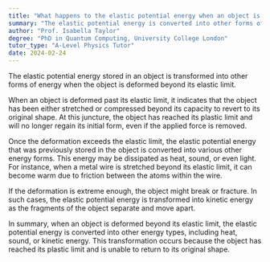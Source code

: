 ```yaml
---
title: "What happens to the elastic potential energy when an object is deformed beyond its elastic limit?"
summary: "The elastic potential energy is converted into other forms of energy when an object is deformed beyond its elastic limit."
author: "Prof. Isabella Taylor"
degree: "PhD in Quantum Computing, University College London"
tutor_type: "A-Level Physics Tutor"
date: 2024-02-24
---
```


The elastic potential energy stored in an object is transformed into other forms of energy when the object is deformed beyond its elastic limit.

When an object is deformed past its elastic limit, it indicates that the object has been either stretched or compressed beyond its capacity to revert to its original shape. At this juncture, the object has reached its plastic limit and will no longer regain its initial form, even if the applied force is removed.

Once the deformation exceeds the elastic limit, the elastic potential energy that was previously stored in the object is converted into various other energy forms. This energy may be dissipated as heat, sound, or even light. For instance, when a metal wire is stretched beyond its elastic limit, it can become warm due to friction between the atoms within the wire.

If the deformation is extreme enough, the object might break or fracture. In such cases, the elastic potential energy is transformed into kinetic energy as the fragments of the object separate and move apart.

In summary, when an object is deformed beyond its elastic limit, the elastic potential energy is converted into other energy types, including heat, sound, or kinetic energy. This transformation occurs because the object has reached its plastic limit and is unable to return to its original shape.
    